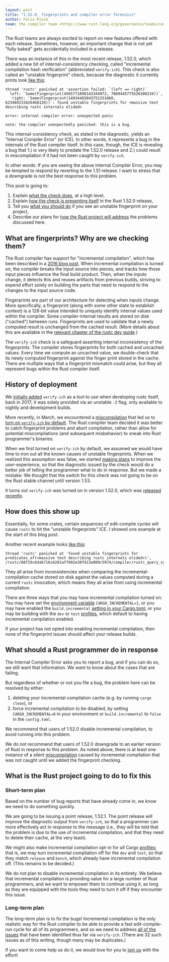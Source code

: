 ```yaml
---
layout: post
title: "1.52.0, fingerprints and compiler error forensics"
author: Felix Klock
team: the compiler team <https://www.rust-lang.org/governance/teams/compiler>
---
```


The Rust teams are always excited to report on new features offered with each release. Sometimes, however, an important change that is not yet "fully baked" gets accidentally included in a release.

There was an instance of this in the most recent release, 1.52.0, which added a new bit of internal-consistency checking, called "incremental compilation hash verification" (abbreviated `verify-ich`). This check is also called an "unstable fingerprint" check, because the diagnostic it currently prints look [like this](https://github.com/rust-lang/rust/issues/84336):

```
thread 'rustc' panicked at 'assertion failed: `(left == right)`
  left: `Some(Fingerprint(4565771098143344972, 7869445775526300234))`,
   right: `Some(Fingerprint(14934403843752251060, 623484215826468126))`: found unstable fingerprints for <massive text describing rustc internals elided>

error: internal compiler error: unexpected panic

note: the compiler unexpectedly panicked. this is a bug.
```

This internal-consistency check, as stated in the diagnostic, yields an "Internal Compiler Error" (or ICE). In other words, it represents a bug in the internals of the Rust compiler itself. In *this* case, though, the ICE is revealing a bug that 1.) is very likely to predate the 1.52.0 release and 2.) could result in miscompilation if it had not been caught by `verify-ich`.

In other words: If you are seeing the above Internal Compiler Error, you may be tempted to respond by reverting to the 1.51 release. I want to stress that a downgrade is *not* the best response to this problem.

This post is going to:

 1. Explain [what the check does][part1], at a high level,
 2. Explain [how the check is presenting itself][part2] in the Rust 1.52.0 release,
 3. Tell you [what you should do][part3] if you see an unstable fingerprint on your project,
 4. Describe our plans for [how the Rust project will address][part4] the problems discussed here.

[part1]: #what-are-fingerprints-why-are-we-checking-them
[part2]: #how-does-this-show-up
[part3]: #what-should-a-rust-programmer-do-in-response
[part4]: #what-is-the-rust-project-going-to-do-to-fix-this

## What are fingerprints? Why are we checking them?

The Rust compiler has support for "incremental compilation", which has been described in a [2016 blog post][]. When incremental compilation is turned on, the compiler breaks the input source into pieces, and tracks how those input pieces influence the final build product. Then, when the inputs change, it detects this and reuses artifacts from previous builds, striving to expend effort solely on building the parts that need to respond to the changes to the input source code.

[2016 blog post]: https://blog.rust-lang.org/2016/09/08/incremental.html

Fingerprints are part of our architecture for detecting when inputs change. More specifically, a fingerprint (along with some other state to establish context) is a 128-bit value intended to uniquely identify internal values used within the compiler. Some compiler-internal results are stored on disk ("cached") between runs. Fingerprints are used to validate that a newly computed result is unchanged from the cached result. (More details about this are available in the [relevant chapter of the rustc dev guide][rustc-dev-guide-fingerprints].)

[rustc-dev-guide-fingerprints]: https://rustc-dev-guide.rust-lang.org/queries/incremental-compilation-in-detail.html#checking-query-results-for-changes-hashstable-and-fingerprints

The `verify-ich` check is a safeguard asserting internal inconsistency of the fingerprints.
The compiler stores fingerprints for both cached and uncached values.
Every time we compute an uncached value, we double-check that its newly computed fingerprint against the finger print stored in the cache.
There are multiple ways that a fingerprint mismatch could arise, but they all represent bugs within the Rust compiler itself.

## History of deployment

We [initially added][pr-45867] `verify-ich` as a tool to use when developing rustc itself, back in 2017; it was solely provided via an unstable `-Z` flag, only available to nightly and development builds.

More recently, in March, we encountered a [miscompilation][issue-82920] that led us to [turn on `verify-ich` by default][pr-83007]. The Rust compiler team decided it was better to catch fingerprint problems and abort compilation, rather than allow for potential miscompilations (and subsequent misbehavior) to sneak into Rust programmer's binaries.

[pr-45867]: https://github.com/rust-lang/rust/pull/45867
[issue-82920]: https://github.com/rust-lang/rust/issues/82920
[pr-83007]: https://github.com/rust-lang/rust/pull/83007

When we first turned on `verify-ich` by default, we assumed we would have time to iron out all the known causes of unstable fingerprints. When we realized this assumption was false, we started [making plans][issue-84970] to improve the user-experience, so that the diagnostic issued by the check would do a better job of telling the programmer what to do in response. But we made a mistake: We thought that the switch for this check was not going to be on the Rust stable channel until version 1.53.

[issue-84970]: https://github.com/rust-lang/rust/issues/84970

It turns out `verify-ich` was turned on in version 1.52.0, which was [released recently][].

[released recently]: /2021/05/06/Rust-1.52.0.html

## How does this show up


Essentially, for some crates, certain sequences of edit-compile cycles will cause `rustc` to hit the "unstable fingerprints" ICE. I showed one example at the start of this blog post.

Another recent example looks [like this](https://github.com/rust-lang/rust/issues/85039):

```
thread 'rustc' panicked at 'found unstable fingerprints for predicates_of(<massive text describing rustc internals elided>)', /rustc/88f19c6dab716c6281af7602e30f413e809c5974/compiler/rustc_query_system/src/query/plumbing.rs:593:5
```

They all arise from inconsistencies when comparing the incremental-compilation cache stored on disk against the values computed during a current `rustc` invocation, which means they all arise from using incremental compilation.

There are three ways that you may have incremental compilation turned on: You may have set the [environment variable][env-vars] `CARGO_INCREMENTAL=1`, or you may have enabled the `build.incremental` [setting in your Cargo.toml][cargo-toml], or you may be building with the `dev` or `test` [profiles][], which default to having incremental compilation enabled.

[env-vars]: https://doc.rust-lang.org/cargo/reference/environment-variables.html#environment-variables-cargo-reads
[cargo-toml]: https://doc.rust-lang.org/cargo/reference/config.html#buildincremental
[profiles]: https://doc.rust-lang.org/cargo/reference/profiles.html

If your project has not opted into enabling incremental compilation, then none of the fingerprint issues should affect your release builds.

## What should a Rust programmer do in response

The Internal Compiler Error asks you to report a bug, and if you can do so, we still want that information. We *want* to know about the cases that are failing.

But regardless of whether or not you file a bug, the problem here can be resolved by either:

 1. deleting your incremental compilation cache (e.g. by running `cargo clean`), or
 2. force incremental compilation to be disabled, by setting `CARGO_INCREMENTAL=0` in your environment or `build.incremental` to `false` in the `config.toml`.

We recommend that users of 1.52.0 disable incremental compilation, to avoid running into this problem.

We do *not* recommend that users of 1.52.0 downgrade to an earlier version of Rust in response to this problem. As noted above, there is at least one instance of a silent [miscompilation][issue-82920] caused by incremental compilation that was not caught until we added the fingerprint checking.

## What is the Rust project going to do to fix this

### Short-term plan

Based on the number of bug reports that have already come in, we know we need to do something quickly.

We are going to be issuing a point release, 1.52.1. The point release will improve the diagnostic output from `verify-ich`, so that a programmer can more effectively act in response to the message (i.e., they will be told that the problem is due to the use of incremental compilation, and that they need to delete their cache, at the very least).

We might also make incremental compilation opt-in for *all* Cargo [profiles][]; that is, we may turn incremental compilation off for the  `dev` and `test`, so that they match `release` and `bench`, which already have incremental compilation off. (This remains to be decided.)

We do not plan to disable incremental compilation in its entirety. We believe that incremental compilation is providing value for a large number of Rust programmers, and we want to empower them to continue using it, as long as they are equipped with the tools they need to turn it off if they encounter this issue.

### Long-term plan

The long-term plan is to fix the bugs! Incremental compilation is the only realistic way for the Rust compiler to be able to provide a fast edit-compile-run cycle for all of its programmers, and so we need to address [all of the issues][issue-list] that have been identified thus far via `verify-ich`. (There are 32 such issues as of this writing, though many may be duplicates.)

[issue-list]: https://github.com/rust-lang/rust/issues?q=is%3Aissue+is%3Aopen+unstable+fingerprints

If you want to come help us do it, we would love for you to [join us][] with the effort!

[join us]: https://www.rust-lang.org/community
